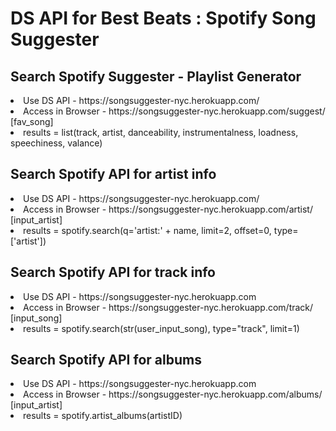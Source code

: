 # DS API for Best Beats : Spotify Song Suggester


## Search Spotify Suggester - Playlist Generator

<li>Use DS API - https://songsuggester-nyc.herokuapp.com/
<li>Access in Browser - https://songsuggester-nyc.herokuapp.com/suggest/ [fav_song]

<li>results = list(track, artist, danceability, instrumentalness, loadness, speechiness, valance)



## Search Spotify API for artist info

<li>Use DS API - https://songsuggester-nyc.herokuapp.com/
<li>Access in Browser - https://songsuggester-nyc.herokuapp.com/artist/ [input_artist]

<li>results = spotify.search(q='artist:' + name, limit=2, offset=0, type=['artist'])

## Search Spotify API for track info
<li>Use DS API - https://songsuggester-nyc.herokuapp.com
<li>Access in Browser - https://songsuggester-nyc.herokuapp.com/track/ [input_song]

<li>results = spotify.search(str(user_input_song), type="track", limit=1)


## Search Spotify API for albums

<li>Use DS API - https://songsuggester-nyc.herokuapp.com
<li>Access in Browser - https://songsuggester-nyc.herokuapp.com/albums/ [input_artist]

<li>results = spotify.artist_albums(artistID)